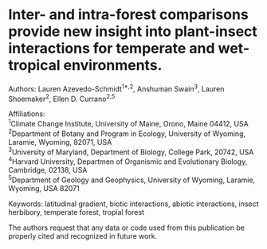 # Inter- and intra-forest comparisons provide new insight into plant-insect interactions for temperate and wet-tropical environments.
Authors: Lauren Azevedo-Schmidt<sup>1*,2</sup>, Anshuman Swain<sup>3</sup>, Lauren Shoemaker<sup>2</sup>, Ellen D. Currano<sup>2,5</sup>

Affiliations: \
<sup>1</sup>Climate Change Institute, University of Maine, Orono, Maine 04412, USA \
<sup>2</sup>Department of Botany and Program in Ecology, University of Wyoming, Laramie, Wyoming, 82071, USA \
<sup>3</sup>University of Maryland, Department of Biology, College Park, 20742, USA \
<sup>4</sup>Harvard University, Departmen of Organismic and Evolutionary Biology, Cambridge, 02138, USA \
<sup>5</sup>Department of Geology and Geophysics, University of Wyoming, Laramie, Wyoming, USA 82071

Keywords: latitudinal gradient, biotic interactions, abiotic interactions, insect herbibory, temperate forest, tropial forest

The authors request that any data or code used from this publication be properly cited and recognized in future work. 
